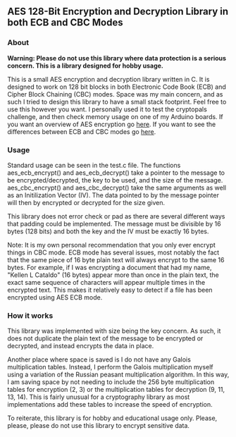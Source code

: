 ## AES 128-Bit Encryption and Decryption Library in both ECB and CBC Modes

### About

**Warning: Please do not use this library where data protection is a serious concern. This is a library designed for hobby usage.**

This is a small AES encryption and decryption library written in C. It is designed to work on 128 bit blocks in both Electronic Code Book (ECB) and Cipher Block Chaining (CBC) modes. Space was my main concern, and as such I tried to design this library to have a small stack footprint. Feel free to use this however you want. I personally used it to test the cryptopals challenge, and then check memory usage on one of my Arduino boards. If you want an overview of AES encryption go [here](https://en.wikipedia.org/wiki/Advanced_Encryption_Standard). If you want to see the differences between ECB and CBC modes go [here](https://en.wikipedia.org/wiki/Block_cipher_mode_of_operation#Common_modes). 

### Usage

Standard usage can be seen in the test.c file. The functions aes_ecb_encrypt() and 	aes_ecb_decrypt() take a pointer to the message to be encrypted/decrypted, the key to be used, and the size of the message. aes_cbc_encrypt() and aes_cbc_decrypt() take the same arguments as well as an Initilization Vector (IV). The data pointed to by the message pointer will then by encrypted or decrypted for the size given.

This library does not error check or pad as there are several different ways that padding could be implemented. The message must be divisible by 16 bytes (128 bits) and both the key and the IV must be exactly 16 bytes. 

Note: It is my own personal recommendation that you only ever encrypt things in CBC mode. ECB mode has several issues, most notably the fact that the same piece of 16 byte plain text will always encrypt to the same 16 bytes. For example, if I was encrypting a document that had my name, "Kellen L Cataldo" (16 bytes) appear more than once in the plain text, the exact same sequence of characters will appear multiple times in the encrypted text. This makes it relatively easy to detect if a file has been encrypted using AES ECB mode. 

### How it works

This library was implemented with size being the key concern. As such, it does not duplicate the plain text of the message to be encrypted or decrypted, and instead encrypts the data in place. 

Another place where space is saved is I do not have any Galois multiplication tables. Instead, I perform the Galois multiplication myself using a variation of the Russian peasant multiplication algorithm. In this way, I am saving space by not needing to include the 256 byte multiplication tables for encryption (2, 3) or the multiplication tables for decryption (9, 11, 13, 14). This is fairly unusual for a cryptography library as most implementations add these tables to increase the speed of encryption.

To reiterate, this library is for hobby and educational usage only. Please, please, please do not use this library to encrypt sensitive data. 
